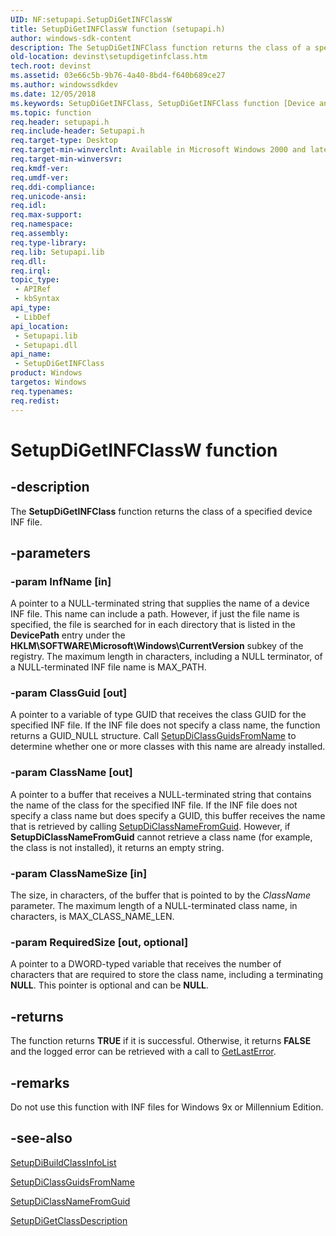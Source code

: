 ```yaml
---
UID: NF:setupapi.SetupDiGetINFClassW
title: SetupDiGetINFClassW function (setupapi.h)
author: windows-sdk-content
description: The SetupDiGetINFClass function returns the class of a specified device INF file.
old-location: devinst\setupdigetinfclass.htm
tech.root: devinst
ms.assetid: 03e66c5b-9b76-4a40-8bd4-f640b689ce27
ms.author: windowssdkdev
ms.date: 12/05/2018
ms.keywords: SetupDiGetINFClass, SetupDiGetINFClass function [Device and Driver Installation], SetupDiGetINFClassA, SetupDiGetINFClassW, devinst.setupdigetinfclass, di-rtns_10b0e077-9fb8-4d84-9c74-10b896774d40.xml, setupapi/SetupDiGetINFClass
ms.topic: function
req.header: setupapi.h
req.include-header: Setupapi.h
req.target-type: Desktop
req.target-min-winverclnt: Available in Microsoft Windows 2000 and later versions of Windows.
req.target-min-winversvr: 
req.kmdf-ver: 
req.umdf-ver: 
req.ddi-compliance: 
req.unicode-ansi: 
req.idl: 
req.max-support: 
req.namespace: 
req.assembly: 
req.type-library: 
req.lib: Setupapi.lib
req.dll: 
req.irql: 
topic_type:
 - APIRef
 - kbSyntax
api_type:
 - LibDef
api_location:
 - Setupapi.lib
 - Setupapi.dll
api_name:
 - SetupDiGetINFClass
product: Windows
targetos: Windows
req.typenames: 
req.redist: 
---
```


# SetupDiGetINFClassW function


## -description


The <b>SetupDiGetINFClass</b> function returns the class of a specified device INF file.


## -parameters




### -param InfName [in]

A pointer to a NULL-terminated string that supplies the name of a device INF file. This name can include a path. However, if just the file name is specified, the file is searched for in each directory that is listed in the <b>DevicePath</b> entry under the <b>HKLM\SOFTWARE\Microsoft\Windows\CurrentVersion</b> subkey of the registry. The maximum length in characters, including a NULL terminator, of a NULL-terminated INF file name is MAX_PATH.


### -param ClassGuid [out]

A pointer to a variable of type GUID that receives the class GUID for the specified INF file. If the INF file does not specify a class name, the function returns a GUID_NULL structure. Call <a href="https://msdn.microsoft.com/54516c6f-ec78-47ea-93f5-a4c7cde5a601">SetupDiClassGuidsFromName</a> to determine whether one or more classes with this name are already installed.


### -param ClassName [out]

A pointer to a buffer that receives a NULL-terminated string that contains the name of the class for the specified INF file. If the INF file does not specify a class name but does specify a GUID, this buffer receives the name that is retrieved by calling <a href="https://msdn.microsoft.com/e23631b4-eb7f-4a75-ac23-25d3d974a3e3">SetupDiClassNameFromGuid</a>. However, if <b>SetupDiClassNameFromGuid</b> cannot retrieve a class name (for example, the class is not installed), it returns an empty string.


### -param ClassNameSize [in]

 The size, in characters, of the buffer that is pointed to by the <i>ClassName</i> parameter. The maximum length of a NULL-terminated class name, in characters, is MAX_CLASS_NAME_LEN.


### -param RequiredSize [out, optional]

A pointer to a DWORD-typed variable that receives the number of characters that are required to store the class name, including a terminating <b>NULL</b>. This pointer is optional and can be <b>NULL</b>.


## -returns



The function returns <b>TRUE</b> if it is successful. Otherwise, it returns <b>FALSE</b> and the logged error can be retrieved with a call to <a href="http://go.microsoft.com/fwlink/p/?linkid=169416">GetLastError</a>.




## -remarks



Do not use this function with INF files for Windows 9x or Millennium Edition.




## -see-also




<a href="https://msdn.microsoft.com/a01b1f8f-55af-4053-8c31-9329ef36f2ce">SetupDiBuildClassInfoList</a>



<a href="https://msdn.microsoft.com/54516c6f-ec78-47ea-93f5-a4c7cde5a601">SetupDiClassGuidsFromName</a>



<a href="https://msdn.microsoft.com/e23631b4-eb7f-4a75-ac23-25d3d974a3e3">SetupDiClassNameFromGuid</a>



<a href="https://msdn.microsoft.com/a9757c77-f873-4f75-be80-c4bd1d327299">SetupDiGetClassDescription</a>
 

 

